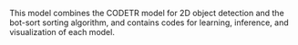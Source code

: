 This model combines the CODETR model for 2D object detection and the bot-sort sorting algorithm, and contains codes for learning, inference, and visualization of each model.
